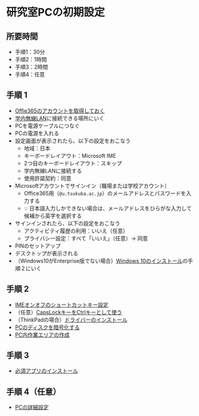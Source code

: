 # 研究室PCの初期設定

## 所要時間

* 手順1：30分
* 手順2：1時間
* 手順3：2時間
* 手順4：任意

## 手順 1

* [Offie365のアカウントを取得しておく](../onboarding/getting-started.md)
* [学内無線LAN](https://www.cc.tsukuba.ac.jp/wp/service/wireless/)に接続できる場所にいく
* PCを電源ケーブルにつなぐ
* PCの電源を入れる
* 設定画面が表示されたら、以下の設定をおこなう
  * 地域：日本
  * キーボードレイアウト：Microsoft IME
  * 2つ目のキーボードレイアウト：スキップ
  * 学内無線LANに接続する
  * 使用許諾契約：同意
* Microsoftアカウントでサインイン（職場または学校アカウント）
  * Office365用（`@u.tsukuba.ac.jp`）のメールアドレスとパスワードを入力する
  * :bulb: 日本語入力しかできない場合は、メールアドレスをひらがな入力して候補から英字を選択する
* サインインされたら、以下の設定をおこなう
  * アクティビティ履歴の利用：いいえ（任意）
  * プライバシー設定：すべて「いいえ」（任意）→ 同意
* PINのセットアップ
* デスクトップが表示される
* （Windows10がEnterprise版でない場合）[Windows 10のインストール](pc-win10.md)の手順２にいく

## 手順 2

* [IMEオンオフのショートカットキー設定](pc-ime-setting.md)
* （任意）[CapsLockキーをCtrlキーとして使う](pc-capslock.md)
* （ThinkPadの場合）[ドライバーのインストール](pc-drivers.md)
* [PCのディスクを暗号化する](pc-bitlocker.md)
* [PC内作業エリアの作成](pc-workspace.md)

## 手順 3

* [必須アプリのインストール](pc-essential-apps.md)

## 手順 4（任意）

* [PCの詳細設定](pc-advanced-settings.md)
